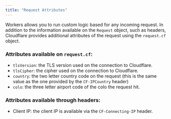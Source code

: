 ```yaml
---
title: "Request Attributes"
---
```


Workers allows you to run custom logic based for any incoming request. In addition to the information available on the `Request` object, such as headers, Cloudflare provides additional attributes of the request using the `request.cf` object.

### Attributes available on `request.cf`:

- `tlsVersion`: the TLS version used on the connection to Cloudflare.
- `tlsCipher`: the cipher used on the connection to Cloudflare.
- `country`: the two letter country code on the request (this is the same value as the one provided by the `CF-IPCountry` header)
- `colo`: the three letter airport code of the colo the request hit.
 
### Attributes available through headers:

- Client IP: the client IP is available via the `CF-Connecting-IP` header.
